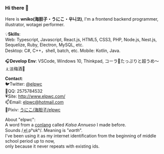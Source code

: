 ### Hi there 👋

Here is **wniko(海胆子・うにこ・우니코)**, I'm a frontend backend programmer, illustrator, wotagei performer.  

💡**Skills**:   
Web: Typescript, Javascript, React.js, HTML5, CSS3, PHP, Node.js, Nest.js, Sequelize, Ruby, Electron, MySQL, etc.  
Desktop: C#, C++，shell, batch, etc.
Mobile: Kotlin, Java.
  
🎧**Develop Env**: VSCode, Windows 10, Thinkpad, コーラ🥤たっぷりと超うめ～ぇ淡梅酒🍶  
  
**Contact**:  
🐦Twitter: [@elpwc](https://twitter.com/elpwc)  
🐧QQ: 2575784532  
💗Site: <http://www.elpwc.com/>  
📫Email: elpwc@hotmail.com  
🎨Pixiv: [うにこ/海胆子/elpwc](https://www.pixiv.net/users/18240502)  
  
About "elpwc":  
A word from a [conlang](https://en.wikipedia.org/wiki/Constructed_language) called *Kalsa Annueso* I made before.  
Sounds /ˌe̝ɭ.pʰʊkʰ/.  Meaning is "*earth*".  
I've been using it as my internet identification from the beginning of middle school period up to now,  
only because it never repeats with existing ids.  
